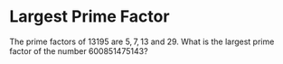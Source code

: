 # Largest Prime Factor

The prime factors of $13195$ are $5, 7, 13$ and $29$.
What is the largest prime factor of the number $600851475143$?